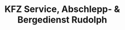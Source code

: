---
title: "KFZ Service, Abschlepp- & Bergedienst Rudolph"
url: /liebschuetzberg/kfz-service-abschlepp-und-bergedienst-rudolph/
shop: Autowerkstatt
---
